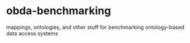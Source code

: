 # obda-benchmarking
mappings, ontologies, and other stuff for benchmarking ontology-based data access systems
